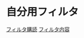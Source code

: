 # 自分用フィルタ
[フィルタ購読](abp:subscribe?location=https://raw.githubusercontent.com/necokan/filter/main/yahoo_auction.txt) 
[フィルタ内容](https://raw.githubusercontent.com/necokan/filter/main/yahoo_auction.txt?token=ARWON6RESU35GIAPOQSX3DS7VKILM)
